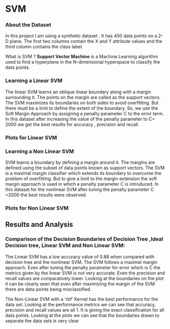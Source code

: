 # SVM

### About the Dataset
In this project I am using a synthetic dataset . It has 450 data points on a 2-D plane. The first two columns contain the X and Y attribute values and the third column contains the class label. 

 What is SVM ?
**Support Vector Machine** is a Machine Learning algorithm used to find a hyperplane in the N-dimensional hyperspace to classify the data points.

### Learning a Linear SVM

The linear SVM learns an oblique linear boundary along with a margin surrounding it. The points
on the margin are called as the support vectors. The SVM maximizes its boundaries on both sides to avoid overfitting. But there must be a limit to define the extent of the boundary. So, we use the Soft Margin Approach by assigning a penalty parameter C to the error term. In this dataset after increasing the value of the penalty parameter to C= 2000 we get the best results for accuracy , precision and recall.

### Plots for Linear SVM

### Learning a Non Linear SVM
SVM learns a boundary by defining a margin around it. The margins are defined using the subset of data points known as support vectors. The SVM is a maximal margin classifier which extends its boundary to overcome the problem of overfitting. But to give a limit to the margin extension the soft margin approach is used in which a penalty parameter C is introduced. In this dataset for the nonlinear SVM after tuning the penalty parameter C =2000 the best results were observed.

### Plots for Non Linear SVM

## Results and Analysis

### Comparison of the Decision Boundaries of Decision Tree ,Ideal Decision tree, Linear SVM and Non Linear SVM:

The Linear SVM has a low accuracy value of 0.88 when compared with decision tree and the nonlinear SVM. The SVM follows a maximal margin approach. Even after tuning the penalty parameter for error which is C the metrics given by the linear SVM is not very accurate. Even the precision and recall values are comparatively lower. Looking at the boundaries on the plot it can be clearly seen that even after maximizing the margin of the SVM there are data points being misclassified.

The Non-Linear SVM with a ‘rbf’ Kernel has the best performance for the data set. Looking at the
performance metrics we can see that accuracy, precision and recall values are all 1. It is giving the exact classification for all data points. Looking at the plots we can see that the boundaries drawn to separate the data sets is very clear
